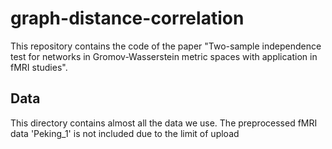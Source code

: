 # graph-distance-correlation

This repository contains the code of the paper "Two-sample independence test for networks in Gromov-Wasserstein metric spaces with application in fMRI studies". 

## Data

This directory contains almost all the data we use. The preprocessed fMRI data 'Peking_1' is not included due to the limit of upload 
